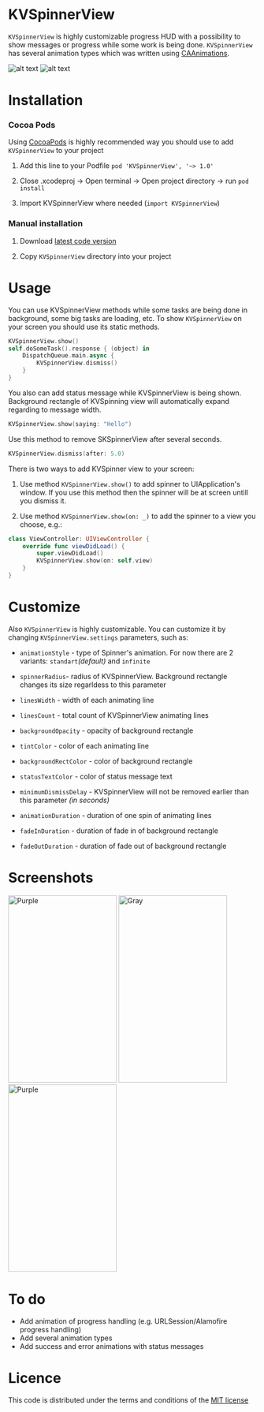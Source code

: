 # KVSpinnerView

`KVSpinnerView` is highly customizable progress HUD with a possibility to show messages or progress while some work is being done. `KVSpinnerView` has several animation types which was written using [CAAnimations](https://developer.apple.com/reference/quartzcore/caanimation).

![alt text](https://github.com/kuznetsovVladislav/KVSpinnerView/blob/master/Screenshots/standart-animation.gif)
![alt text](https://github.com/kuznetsovVladislav/KVSpinnerView/blob/master/Screenshots/infinite-animation.gif)

# Installation
### Cocoa Pods

Using [CocoaPods](https://cocoapods.org/) is highly recommended way you should use to add `KVSpinnerView` to your project

1. Add this line to your Podfile `pod 'KVSpinnerView', '~> 1.0'`

2. Close .xcodeproj -> Open terminal -> Open project directory -> run `pod install`

3. Import KVSpinnerView where needed (`import KVSpinnerView`)

### Manual installation

1. Download [latest code version](https://github.com/kuznetsovVladislav/KVSpinnerView/archive/master.zip)

2. Copy `KVSpinnerView` directory into your project

# Usage

You can use KVSpinnerView methods while some tasks are being done in background, some big tasks are loading, etc.
To show `KVSpinnerView` on your screen you should use its static methods.

```swift
KVSpinnerView.show()
self.doSomeTask().response { (object) in
	DispatchQueue.main.async {
		KVSpinnerView.dismiss()
	}
}
```

You also can add status message while KVSpinnerView is being shown. Background rectangle of KVSpinning view will automatically expand regarding to message width.

```swift
KVSpinnerView.show(saying: "Hello")
```

Use this method to remove SKSpinnerView after several seconds.

```swift
KVSpinnerView.dismiss(after: 5.0)
```

There is two ways to add KVSpinner view to your screen:

1. Use method `KVSpinnerView.show()` to add spinner to UIApplication's window. If you use this method then the spinner will be at screen untill you dismiss it.

2. Use method `KVSpinnerView.show(on: _)` to add the spinner to a view you choose, e.g.:

```swift
class ViewController: UIViewController {
	override func viewDidLoad() {
        super.viewDidLoad()
		KVSpinnerView.show(on: self.view)
    }
}
```

# Customize
Also `KVSpinnerView` is highly customizable. You can customize it by changing `KVSpinnerView.settings` parameters, such as:

- `animationStyle` - type of Spinner's animation. For now there are 2 variants: `standart`*(default)* and `infinite`

- `spinnerRadius`- radius of KVSpinnerView. Background rectangle changes its size regarldess to this parameter

- `linesWidth` - width of each animating line

- `linesCount` - total count of KVSpinnerView animating lines

- `backgroundOpacity` - opacity of background rectangle

- `tintColor` - color of each animating line

- `backgroundRectColor` - color of background rectangle

- `statusTextColor` - color of status message text

- `minimumDismissDelay` - KVSpinnerView will not be removed earlier than this parameter *(in seconds)*

- `animationDuration` - duration of one spin of animating lines

- `fadeInDuration` - duration of fade in of background rectangle

- `fadeOutDuration` - duration of fade out of background rectangle

# Screenshots
<img src="https://github.com/kuznetsovVladislav/KVSpinnerView/blob/master/Screenshots/purple.png" alt="Purple" width="220" height="380">
<img src="https://github.com/kuznetsovVladislav/KVSpinnerView/blob/master/Screenshots/gray.png" alt="Gray" width="220" height="380">
<img src="https://github.com/kuznetsovVladislav/KVSpinnerView/blob/master/Screenshots/black.png" alt="Purple" width="220" height="380">

# To do
- Add animation of progress handling (e.g. URLSession/Alamofire progress handling)
- Add several animation types
- Add success and error animations with status messages

# Licence

This code is distributed under the terms and conditions of the [MIT license](https://github.com/kuznetsovVladislav/KVSpinnerView/blob/master/LICENSE)

